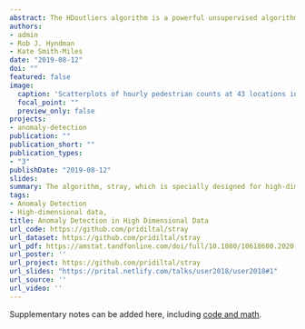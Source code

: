 ```yaml
---
abstract: The HDoutliers algorithm is a powerful unsupervised algorithm for detecting anomalies in high-dimensional data, with a strong theoretical foundation. However, it suffers from some limitations that significantly hinder its performance level, under certain circumstances. In this article, we propose an algorithm that addresses these limitations. We define an anomaly as an observation that deviates markedly from the majority with a large distance gap. An approach based on extreme value theory is used for the anomalous threshold calculation. Using various synthetic and real datasets, we demonstrate the wide applicability and usefulness of our algorithm, which we call the stray algorithm. We also demonstrate how this algorithm can assist in detecting anomalies present in other data structures using feature engineering. We show the situations where the stray algorithm outperforms the HDoutliers algorithm both in accuracy and computational time. This framework is implemented in the open source R package stray
authors:
- admin
- Rob J. Hyndman
- Kate Smith-Miles
date: "2019-08-12"
doi: ""
featured: false
image:
  caption: 'Scatterplots of hourly pedestrian counts at 43 locations in the city Melbourne, Australia, from 1 December to 31 December 2018. Anomalous days detected by the stray algorithm using scagnostics are marked in red colour'
  focal_point: ""
  preview_only: false
projects:
- anomaly-detection
publication: ""
publication_short: ""
publication_types:
- "3"
publishDate: "2019-08-12"
slides: 
summary: The algorithm, stray, which is specially designed for high-dimensional data, addresses the limitations of the state-of-art-method, the HDoutliers algorithm. 
tags:
- Anomaly Detection
- High-dimensional data,
title: Anomaly Detection in High Dimensional Data
url_code: https://github.com/pridiltal/stray
url_dataset: https://github.com/pridiltal/stray
url_pdf: https://amstat.tandfonline.com/doi/full/10.1080/10618600.2020.1807997
url_poster: ''
url_project: https://github.com/pridiltal/stray
url_slides: "https://prital.netlify.com/talks/user2018/user2018#1" 
url_source: ''
url_video: ''
---
```

Supplementary notes can be added here, including [code and math](https://github.com/pridiltal/stray).
